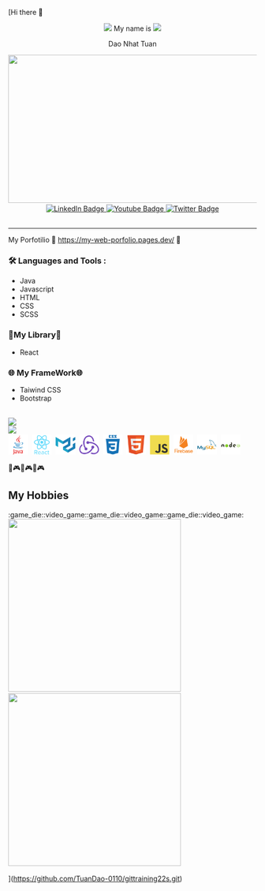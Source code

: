   [Hi there 👋
<div id=header align=center>
    <img src="https://media.giphy.com/media/hvRJCLFzcasrR4ia7z/giphy.gif" width="30px"/>
  My name is 
    <img src="https://media.giphy.com/media/hvRJCLFzcasrR4ia7z/giphy.gif" width="30px"/>
 
<p color="green"> Dao Nhat Tuan </p>
  <div align="center">
  <img src="https://media.giphy.com/media/dWesBcTLavkZuG35MI/giphy.gif" width="600" height="300"/>
</div>
 
    
<div id="badges">
  <a href="your-linkedin-URL">
    <img src="https://img.shields.io/badge/LinkedIn-blue?style=for-the-badge&logo=linkedin&logoColor=white" alt="LinkedIn Badge"/>
  </a>
  <a href="your-youtube-URL">
    <img src="https://img.shields.io/badge/YouTube-red?style=for-the-badge&logo=youtube&logoColor=white" alt="Youtube Badge"/>
  </a>
  <a href="your-twitter-URL">
    <img src="https://img.shields.io/badge/Twitter-blue?style=for-the-badge&logo=twitter&logoColor=white" alt="Twitter Badge"/>
  </a>
</div>
  </div>
</br>
<hr/>

My Porfotilio :gift_heart: https://my-web-porfolio.pages.dev/ :gift_heart:
</br>
### :hammer_and_wrench: Languages and Tools :
<ul>
  <li> Java </li>
  <li> Javascript </li>
  <li> HTML</li>
  <li> CSS </li>
  <li> SCSS </li>  
 </ul>
  
### :closed_book:My Library:closed_book:
 <ul>
 <li> React</li>
 </ul>
   
 ### :globe_with_meridians: My FrameWork:globe_with_meridians:
  <ul>
  <li>
    Taiwind CSS </li>
  <li> Bootstrap</li>
  
  </ul>
  
  
  </br>
  
  
 

  


<div style="display: flex; flex-direction: column;">
 <img class="img" src="https://github-readme-stats.vercel.app/api?username=TuanDao-0110&show_icons=true&theme=radical" />
</div>

 <img class="img" src="https://github-readme-stats.vercel.app/api/top-langs/?username=TuanDao-0110&theme=radical&layout=compact" />

<div>
  <img src="https://github.com/devicons/devicon/blob/master/icons/java/java-original-wordmark.svg" title="Java" alt="Java" width="40" height="40"/>&nbsp;
  <img src="https://github.com/devicons/devicon/blob/master/icons/react/react-original-wordmark.svg" title="React" alt="React" width="40" height="40"/>&nbsp;
  <img src="https://github.com/devicons/devicon/blob/master/icons/materialui/materialui-original.svg" title="Material UI" alt="Material UI" width="40" height="40"/>&nbsp;
  <img src="https://github.com/devicons/devicon/blob/master/icons/redux/redux-original.svg" title="Redux" alt="Redux " width="40" height="40"/>&nbsp;
  <img src="https://github.com/devicons/devicon/blob/master/icons/css3/css3-plain-wordmark.svg"  title="CSS3" alt="CSS" width="40" height="40"/>&nbsp;
  <img src="https://github.com/devicons/devicon/blob/master/icons/html5/html5-original.svg" title="HTML5" alt="HTML" width="40" height="40"/>&nbsp;
  <img src="https://github.com/devicons/devicon/blob/master/icons/javascript/javascript-original.svg" title="JavaScript" alt="JavaScript" width="40" height="40"/>&nbsp;
  <img src="https://github.com/devicons/devicon/blob/master/icons/firebase/firebase-plain-wordmark.svg" title="Firebase" alt="Firebase" width="40" height="40"/>&nbsp;
  <img src="https://github.com/devicons/devicon/blob/master/icons/mysql/mysql-original-wordmark.svg" title="MySQL"  alt="MySQL" width="40" height="40"/>&nbsp;
  <img src="https://github.com/devicons/devicon/blob/master/icons/nodejs/nodejs-original-wordmark.svg" title="NodeJS" alt="NodeJS" width="40" height="40"/>&nbsp;
 </div>
  
  
  
:game_die::video_game::game_die::video_game::game_die::video_game:
<h2 text=center> My Hobbies </h2>
:game_die::video_game::game_die::video_game::game_die::video_game:

  <div style="diplay: flex; justify-content:space-betwen"> 
  <img class="img" src="https://cdn.akamai.steamstatic.com/steam/apps/570/capsule_616x353.jpg?t=1662588548" width="350" height="350" />
    <img class="img" src="https://www.agerpres.ro/data/stiri/gbadea_26_aprilie_2022_258590962_10158318423401937_6790500361506044764_n.png" width="350" height="350" />

  </div>
  
  

](https://github.com/TuanDao-0110/gittraining22s.git)